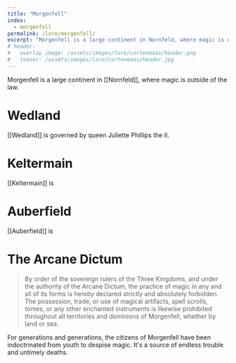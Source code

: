 ```yaml
---
title: "Morgenfell"
index:
  - morgenfell
permalink: /lore/morgenfell/
excerpt: "Morgenfell is a large continent in Nornfeld, where magic is outside of the law."
# header:
#   overlay_image: /assets/images/lore/cortenmaas/header.png
#   teaser: /assets/images/lore/cortenmaas/header.jpg
---
```

Morgenfell is a large continent in [[Nornfeld]], where magic is outside of the law.

# Wedland
[[Wedland]] is governed by queen Juliette Phillips the II.

# Keltermain
[[Keltermain]] is

# Auberfield
[[Auberfield]] is

# The Arcane Dictum
> By order of the sovereign rulers of the Three Kingdoms, and under the authority of the Arcane Dictum, the practice of magic in any and all of its forms is hereby declared strictly and absolutely forbidden. The possession, trade, or use of magical artifacts, spell scrolls, tomes, or any other enchanted instruments is likewise prohibited throughout all territories and dominions of Morgenfell, whether by land or sea.

For generations and generations, the citizens of Morgenfell have been indoctrinated from youth to despise magic. It's a source of endless trouble and untimely deaths.